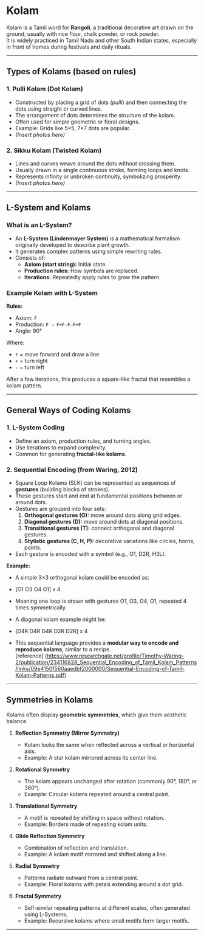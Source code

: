 # Kolam  

Kolam is a Tamil word for **Rangoli**, a traditional decorative art drawn on the ground, usually with rice flour, chalk powder, or rock powder.  
It is widely practiced in Tamil Nadu and other South Indian states, especially in front of homes during festivals and daily rituals.  

---

## Types of Kolams (based on rules)  

### 1. **Pulli Kolam (Dot Kolam)**  
- Constructed by placing a grid of dots (*pulli*) and then connecting the dots using straight or curved lines.  
- The arrangement of dots determines the structure of the kolam.  
- Often used for simple geometric or floral designs.  
- Example: Grids like 5×5, 7×7 dots are popular.  
- *(Insert photos here)*  

### 2. **Sikku Kolam (Twisted Kolam)**  
- Lines and curves weave around the dots without crossing them.  
- Usually drawn in a single continuous stroke, forming loops and knots.  
- Represents infinity or unbroken continuity, symbolizing prosperity.  
- *(Insert photos here)*  

---

## L-System and Kolams  

### What is an L-System?  
- An **L-System (Lindenmayer System)** is a mathematical formalism originally developed to describe plant growth.  
- It generates complex patterns using simple rewriting rules.  
- Consists of:  
  - **Axiom (start string):** Initial state.  
  - **Production rules:** How symbols are replaced.  
  - **Iterations:** Repeatedly apply rules to grow the pattern.  

### Example Kolam with L-System  

**Rules:**  
- Axiom: `F`  
- Production: `F → F+F−F−F+F`  
- Angle: 90°  

Where:  
- `F` = move forward and draw a line  
- `+` = turn right  
- `-` = turn left  

After a few iterations, this produces a square-like fractal that resembles a kolam pattern.  

---
 
## General Ways of Coding Kolams  

### 1. **L-System Coding**  
- Define an axiom, production rules, and turning angles.  
- Use iterations to expand complexity.  
- Common for generating **fractal-like kolams**.  

### 2. **Sequential Encoding (from Waring, 2012)**  
- Square Loop Kolams (SLK) can be represented as sequences of **gestures** (building blocks of strokes).  
- These gestures start and end at fundamental positions between or around dots.  
- Gestures are grouped into four sets:  
  1. **Orthogonal gestures (O):** move around dots along grid edges.  
  2. **Diagonal gestures (D):** move around dots at diagonal positions.  
  3. **Transitional gestures (T):** connect orthogonal and diagonal gestures.  
  4. **Stylistic gestures (C, H, P):** decorative variations like circles, horns, points.  
- Each gesture is encoded with a symbol (e.g., O1, D2R, H3L).  

**Example:**  
- A simple 3×3 orthogonal kolam could be encoded as:
- [O1 O3 O4 O1] x 4
- Meaning one loop is drawn with gestures O1, O3, O4, O1, repeated 4 times symmetrically.  

- A diagonal kolam example might be:  
- [D4R D4R D4R D2R D2R] x 4
- This sequential language provides a **modular way to encode and reproduce kolams**, similar to a recipe.  
[reference] (https://www.researchgate.net/profile/Timothy-Waring-2/publication/234116828_Sequential_Encoding_of_Tamil_Kolam_Patterns/links/09e4150f560aaedbf2000000/Sequential-Encoding-of-Tamil-Kolam-Patterns.pdf)
---

## Symmetries in Kolams  

Kolams often display **geometric symmetries**, which give them aesthetic balance.  

1. **Reflection Symmetry (Mirror Symmetry)**  
   - Kolam looks the same when reflected across a vertical or horizontal axis.  
   - Example: A star kolam mirrored across its center line.  

2. **Rotational Symmetry**  
   - The kolam appears unchanged after rotation (commonly 90°, 180°, or 360°).  
   - Example: Circular kolams repeated around a central point.  

3. **Translational Symmetry**  
   - A motif is repeated by shifting in space without rotation.  
   - Example: Borders made of repeating kolam units.  

4. **Glide Reflection Symmetry**  
   - Combination of reflection and translation.  
   - Example: A kolam motif mirrored and shifted along a line.  

5. **Radial Symmetry**  
   - Patterns radiate outward from a central point.  
   - Example: Floral kolams with petals extending around a dot grid.  

6. **Fractal Symmetry**  
   - Self-similar repeating patterns at different scales, often generated using L-Systems.  
   - Example: Recursive kolams where small motifs form larger motifs.  

---

 
